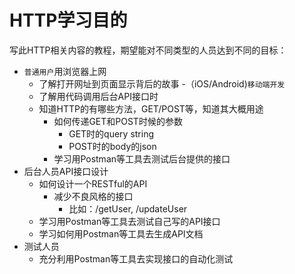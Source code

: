 # HTTP学习目的

写此HTTP相关内容的教程，期望能对不同类型的人员达到不同的目标：

- `普通用户`用浏览器上网
  - 了解打开网址到页面显示背后的故事
-（iOS/Android\)`移动端开发`
  - 了解用代码调用后台API接口时
  - 知道HTTP的有哪些方法，GET/POST等，知道其大概用途
    - 如何传递GET和POST时候的参数
      - GET时的query string
      - POST时的body的json
    - 学习用Postman等工具去测试后台提供的接口
- 后台人员API接口设计
  - 如何设计一个RESTful的API
    - 减少不良风格的接口
      - 比如：/getUser, /updateUser
  - 学习用Postman等工具去测试自己写的API接口
  - 学习如何用Postman等工具去生成API文档
- 测试人员
  - 充分利用Postman等工具去实现接口的自动化测试



